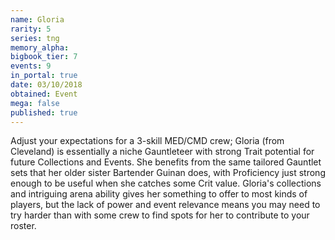 ```yaml
---
name: Gloria
rarity: 5
series: tng
memory_alpha:
bigbook_tier: 7
events: 9
in_portal: true
date: 03/10/2018
obtained: Event
mega: false
published: true
---
```


Adjust your expectations for a 3-skill MED/CMD crew; Gloria (from Cleveland) is essentially a niche Gauntleteer with strong Trait potential for future Collections and Events. She benefits from the same tailored Gauntlet sets that her older sister Bartender Guinan does, with Proficiency just strong enough to be useful when she catches some Crit value. 
Gloria's collections and intriguing arena ability gives her something to offer to most kinds of players, but the lack of power and event relevance means you may need to try harder than with some crew to find spots for her to contribute to your roster.

